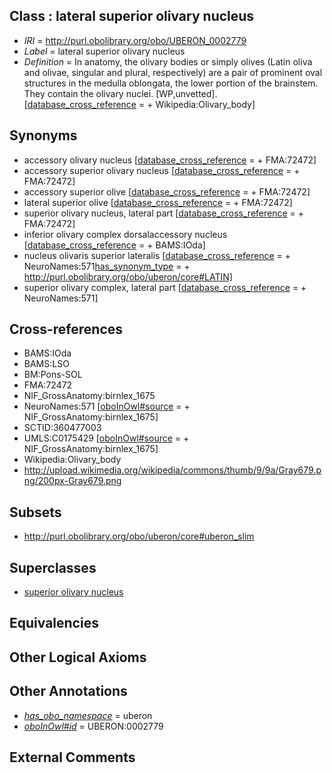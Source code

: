 
## Class : lateral superior olivary nucleus

 * *IRI* = http://purl.obolibrary.org/obo/UBERON_0002779
 * *Label* = lateral superior olivary nucleus
 * *Definition* = In anatomy, the olivary bodies or simply olives (Latin oliva and olivae, singular and plural, respectively) are a pair of prominent oval structures in the medulla oblongata, the lower portion of the brainstem. They contain the olivary nuclei. [WP,unvetted]. [[database_cross_reference](../../ef/oboInOwl#hasDbXref.md) =  + Wikipedia:Olivary_body]

## Synonyms

 * accessory olivary nucleus [[database_cross_reference](../../ef/oboInOwl#hasDbXref.md) =  + FMA:72472]
 * accessory superior olivary nucleus [[database_cross_reference](../../ef/oboInOwl#hasDbXref.md) =  + FMA:72472]
 * accessory superior olive [[database_cross_reference](../../ef/oboInOwl#hasDbXref.md) =  + FMA:72472]
 * lateral superior olive [[database_cross_reference](../../ef/oboInOwl#hasDbXref.md) =  + FMA:72472]
 * superior olivary nucleus, lateral part [[database_cross_reference](../../ef/oboInOwl#hasDbXref.md) =  + FMA:72472]
 * inferior olivary complex dorsalaccessory nucleus [[database_cross_reference](../../ef/oboInOwl#hasDbXref.md) =  + BAMS:IOda]
 * nucleus olivaris superior lateralis [[database_cross_reference](../../ef/oboInOwl#hasDbXref.md) =  + NeuroNames:571[has_synonym_type](../../pe/oboInOwl#hasSynonymType.md) =  + http://purl.obolibrary.org/obo/uberon/core#LATIN]
 * superior olivary complex, lateral part [[database_cross_reference](../../ef/oboInOwl#hasDbXref.md) =  + NeuroNames:571]

## Cross-references

 * BAMS:IOda
 * BAMS:LSO
 * BM:Pons-SOL
 * FMA:72472
 * NIF_GrossAnatomy:birnlex_1675
 * NeuroNames:571 [[oboInOwl#source](../../ce/oboInOwl#source.md) =  + NIF_GrossAnatomy:birnlex_1675]
 * SCTID:360477003
 * UMLS:C0175429 [[oboInOwl#source](../../ce/oboInOwl#source.md) =  + NIF_GrossAnatomy:birnlex_1675]
 * Wikipedia:Olivary_body
 * http://upload.wikimedia.org/wikipedia/commons/thumb/9/9a/Gray679.png/200px-Gray679.png

## Subsets

 * http://purl.obolibrary.org/obo/uberon/core#uberon_slim

## Superclasses

 * [superior olivary nucleus](../../UBERON/47/UBERON_0007247.md)

## Equivalencies


## Other Logical Axioms


## Other Annotations

 * *[has_obo_namespace](../../ce/oboInOwl#hasOBONamespace.md)* = uberon
 * *[oboInOwl#id](../../id/oboInOwl#id.md)* = UBERON:0002779

## External Comments

